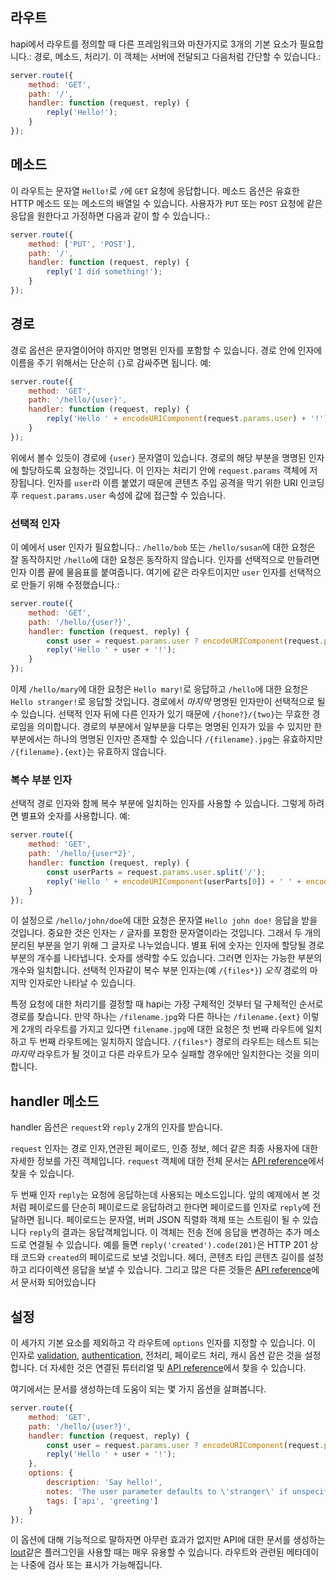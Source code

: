 ## 라우트

hapi에서 라우트를 정의할 때 다른 프레임워크와 마찬가지로 3개의 기본 요소가 필요합니다.: 경로, 메소드, 처리기. 이 객체는 서버에 전달되고 다음처럼 간단할 수 있습니다.:

```javascript
server.route({
    method: 'GET',
    path: '/',
    handler: function (request, reply) {
        reply('Hello!');
    }
});
```

## 메소드

이 라우트는 문자열 `Hello!`로 `/`에 `GET` 요청에 응답합니다. 메소드 옵션은 유효한 HTTP 메소드 또는 메소드의 배열일 수 있습니다. 사용자가 `PUT` 또는 `POST` 요청에 같은 응답을 원한다고 가정하면 다음과 같이 할 수 있습니다.:

```javascript
server.route({
    method: ['PUT', 'POST'],
    path: '/',
    handler: function (request, reply) {
        reply('I did something!');
    }
});
```

## 경로

경로 옵션은 문자열이어야 하지만 명명된 인자를 포함할 수 있습니다. 경로 안에 인자에 이름을 주기 위해서는 단순히 `{}`로 감싸주면 됩니다. 예:

```javascript
server.route({
    method: 'GET',
    path: '/hello/{user}',
    handler: function (request, reply) {
        reply('Hello ' + encodeURIComponent(request.params.user) + '!');
    }
});
```

위에서 볼수 있듯이 경로에 `{user}` 문자열이 있습니다. 경로의 해당 부분을 명명된 인자에 할당하도록 요청하는 것입니다. 이 인자는 처리기 안에 `request.params` 객체에 저장됩니다. 인자를 `user`라 이름 붙였기 때문에 콘텐츠 주입 공격을 막기 위한 URI 인코딩 후 `request.params.user` 속성에 값에 접근할 수 있습니다.

### 선택적 인자

이 예에서 user 인자가 필요합니다.: `/hello/bob` 또는 `/hello/susan`에 대한 요청은 잘 동작하지만 `/hello`에 대한 요청은 동작하지 않습니다. 인자를 선택적으로 만들려면 인자 이름 끝에 물음표를 붙여줍니다. 여기에 같은 라우트이지만 `user` 인자를 선택적으로 만들기 위해 수정했습니다.:

```javascript
server.route({
    method: 'GET',
    path: '/hello/{user?}',
    handler: function (request, reply) {
        const user = request.params.user ? encodeURIComponent(request.params.user) : 'stranger';
        reply('Hello ' + user + '!');
    }
});
```

이제 `/hello/mary`에 대한 요청은 `Hello mary!`로 응답하고 `/hello`에 대한 요청은 `Hello stranger!`로 응답할 것입니다. 경로에서 *마지막* 명명된 인자만이 선택적으로 될 수 있습니다. 선택적 인자 뒤에 다른 인자가 있기 때문에 `/{hone?}/{two}`는 무효한 경로임을 의미합니다. 경로의 부분에서 일부분을 다루는 명명된 인자가 있을 수 있지만 한 부분에서는 하나의 명명된 인자만 존재할 수 있습니다 `/{filename}.jpg`는 유효하지만 `/{filename}.{ext}`는 유효하지 않습니다.

### 복수 부분 인자

선택적 경로 인자와 함께 복수 부분에 일치하는 인자를 사용할 수 있습니다. 그렇게 하려면 별표와 숫자를 사용합니다. 예:

```javascript
server.route({
    method: 'GET',
    path: '/hello/{user*2}',
    handler: function (request, reply) {
        const userParts = request.params.user.split('/');
        reply('Hello ' + encodeURIComponent(userParts[0]) + ' ' + encodeURIComponent(userParts[1]) + '!');
    }
});
```

이 설정으로 `/hello/john/doe`에 대한 요청은 문자열 `Hello john doe!` 응답을 받을 것입니다. 중요한 것은 인자는 `/` 글자를 포함한 문자열이라는 것입니다. 그래서 두 개의 분리된 부분을 얻기 위해 그 글자로 나누었습니다. 별표 뒤에 숫자는 인자에 할당될 경로 부분의 개수를 나타냅니다. 숫자를 생략할 수도 있습니다. 그러면 인자는 가능한 부분의 개수와 일치합니다. 선택적 인자같이 복수 부분 인자는(예 `/{files*}`) *오직* 경로의 마지막 인자로만 나타날 수 있습니다.

특정 요청에 대한 처리기를 결정할 때 hapi는 가장 구체적인 것부터 덜 구체적인 순서로 경로를 찾습니다. 만약 하나는 `/filename.jpg`와 다른 하나는 `/filename.{ext}` 이렇게 2개의 라우트를 가지고 있다면 `filename.jpg`에 대한 요청은 첫 번째 라우트에 일치하고 두 번째 라우트에는 일치하지 않습니다. `/{files*}` 경로의 라우트는 테스트 되는 *마지막* 라우트가 될 것이고 다른 라우트가 모수 실패할 경우에만 일치한다는 것을 의미합니다.

## handler 메소드

handler 옵션은 `request`와 `reply` 2개의 인자를 받습니다.

`request` 인자는 경로 인자,연관된 페이로드, 인증 정보, 헤더 같은 최종 사용자에 대한 자세한 정보를 가진 객체입니다. `request` 객체에 대한 전체 문서는 [API reference](/api#request-properties)에서 찾을 수 있습니다.

두 번째 인자 `reply`는 요청에 응답하는데 사용되는 메소드입니다. 앞의 예제에서 본 것처럼 페이로드를 단순히 페이로드로 응답하려고 한다면 페이로드를 인자로 `reply`에 전달하면 됩니다. 페이로드는 문자열, 버퍼 JSON 직렬화 객체 또는 스트림이 될 수 있습니다 `reply`의 결과는 응답객체입니다. 이 객체는 전송 전에 응답을 변경하는 추가 메소드로 연결될 수 있습니다. 예를 들면 `reply('created').code(201)`은 HTTP 201 상태 코드와 `created`의 페이로드로 보낼 것입니다. 헤더, 콘텐츠 타입 콘텐츠 길이를 설정하고 리다이렉션 응답을 보낼 수 있습니다. 그리고 많은 다른 것들은 [API reference](/api#response-object)에서 문서화 되어있습니다

## 설정

이 세가지 기본 요소를 제외하고 각 라우트에 `options` 인자를 지정할 수 있습니다. 이 인자로 [validation](/tutorials/validation), [authentication](/tutorials/auth), 전처리, 페이로드 처리, 캐시 옵션 같은 것을 설정합니다. 더 자세한 것은 연결된 튜터리얼 및 [API reference](/api#route-options)에서 찾을 수 있습니다.

여기에서는 문서를 생성하는데 도움이 되는 몇 가지 옵션을 살펴봅니다.

```javascript
server.route({
    method: 'GET',
    path: '/hello/{user?}',
    handler: function (request, reply) {
        const user = request.params.user ? encodeURIComponent(request.params.user) : 'stranger';
        reply('Hello ' + user + '!');
    },
    options: {
        description: 'Say hello!',
        notes: 'The user parameter defaults to \'stranger\' if unspecified',
        tags: ['api', 'greeting']
    }
});
```

이 옵션에 대해 기능적으로 말하자면 아무런 효과가 없지만 API에 대한 문서를 생성하는 [lout](https://github.com/hapijs/lout)같은 플러그인을 사용할 때는 매우 유용할 수 있습니다. 라우트와 관련된 메타데이는 나중에 검사 또는 표시가 가능해집니다.
